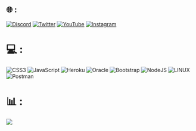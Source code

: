 ## 🌐 :
[![Discord](https://img.shields.io/badge/Discord-%237289DA.svg?logo=discord&logoColor=white)]([https://discord.gg/waferbot](https://discordapp.com/users/726425246688739399)) [![Twitter](https://img.shields.io/badge/Twitter-%231DA1F2.svg?logo=Twitter&logoColor=white)](https://x.com/) [![YouTube](https://img.shields.io/badge/YouTube-%23FF0000.svg?logo=YouTube&logoColor=white)](https://www.youtube.com/@7m.4) [![Instagram](https://img.shields.io/badge/Instagram-%23DD2A7B.svg?logo=instagram&logoColor=white)](https://www.instagram.com/7o3_3)

# 💻 :
![CSS3](https://img.shields.io/badge/css3-%231572B6.svg?style=for-the-badge&logo=css3&logoColor=white) ![JavaScript](https://img.shields.io/badge/javascript-%23323330.svg?style=for-the-badge&logo=javascript&logoColor=%23F7DF1E) ![Heroku](https://img.shields.io/badge/heroku-%23430098.svg?style=for-the-badge&logo=heroku&logoColor=white) ![Oracle](https://img.shields.io/badge/Oracle-F80000?style=for-the-badge&logo=oracle&logoColor=white) ![Bootstrap](https://img.shields.io/badge/bootstrap-%23563D7C.svg?style=for-the-badge&logo=bootstrap&logoColor=white) ![NodeJS](https://img.shields.io/badge/node.js-6DA55F?style=for-the-badge&logo=node.js&logoColor=white) ![LINUX](https://img.shields.io/badge/Linux-FCC624?style=for-the-badge&logo=linux&logoColor=black) ![Postman](https://img.shields.io/badge/Postman-FF6C37?style=for-the-badge&logo=postman&logoColor=white)

# 📊 :
![](https://github-readme-streak-stats.herokuapp.com/?user=7m4&theme=dark&hide_border=false)<br/>
